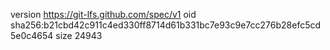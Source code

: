 version https://git-lfs.github.com/spec/v1
oid sha256:b21cbd42c911c4ed330ff8714d61b331bc7e93c9e7cc276b28efc5cd5e0c4654
size 24943
